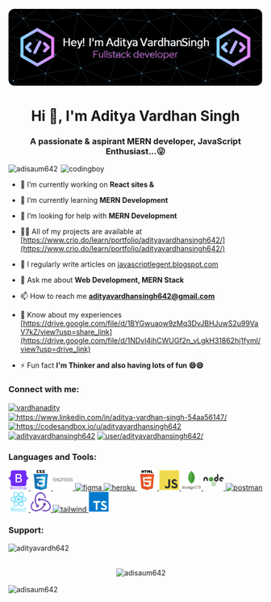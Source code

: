 ![Header](./github-header-image.png) 
<h1 align="center">Hi 👋, I'm Aditya Vardhan Singh</h1>
<h3 align="center">A passionate & aspirant MERN developer, JavaScript Enthusiast...😜</h3>
<img align="right" alt="codingboy" width="400" src="https://user-images.githubusercontent.com/74038190/235224431-e8c8c12e-6826-47f1-89fb-2ddad83b3abf.gif"
<p align="left"> <img src="https://komarev.com/ghpvc/?username=adisaum642&label=Profile%20views&color=0e75b6&style=flat" alt="adisaum642" /> </p>

- 🔭 I’m currently working on **React sites &**

- 🌱 I’m currently learning **MERN Development**

- 🤝 I’m looking for help with **MERN Development**

- 👨‍💻 All of my projects are available at [https://www.crio.do/learn/portfolio/adityavardhansingh642/](https://www.crio.do/learn/portfolio/adityavardhansingh642/)

- 📝 I regularly write articles on [javascriptlegent.blogspot.com](javascriptlegent.blogspot.com)

- 💬 Ask me about **Web Development, MERN Stack**

- 📫 How to reach me **adityavardhansingh642@gmail.com**

- 📄 Know about my experiences [https://drive.google.com/file/d/1BYGwuaow9zMq3DvJBHJuwS2u99VaV7kZ/view?usp=share_link](https://drive.google.com/file/d/1NDvl4ihCWUGf2n_vLgkH31862hj1fyml/view?usp=drive_link)

- ⚡ Fun fact **I'm Thinker and also having lots of fun 😄😄**

<h3 align="left">Connect with me:</h3>
<p align="left">
<a href="https://twitter.com/vardhanadity" target="blank"><img align="center" src="https://raw.githubusercontent.com/rahuldkjain/github-profile-readme-generator/master/src/images/icons/Social/twitter.svg" alt="vardhanadity" height="30" width="40" /></a>
<a href="https://linkedin.com/in/https://www.linkedin.com/in/aditya-vardhan-singh-54aa56147/" target="blank"><img align="center" src="https://raw.githubusercontent.com/rahuldkjain/github-profile-readme-generator/master/src/images/icons/Social/linked-in-alt.svg" alt="https://www.linkedin.com/in/aditya-vardhan-singh-54aa56147/" height="30" width="40" /></a>
<a href="https://codesandbox.com/adityavardhansingh642" target="blank"><img align="center" src="https://raw.githubusercontent.com/rahuldkjain/github-profile-readme-generator/master/src/images/icons/Social/codesandbox.svg" alt="https://codesandbox.io/u/adityavardhansingh642" height="30" width="40" /></a>
<a href="https://www.leetcode.com/adityavardhansingh642" target="blank"><img align="center" src="https://raw.githubusercontent.com/rahuldkjain/github-profile-readme-generator/master/src/images/icons/Social/leet-code.svg" alt="adityavardhansingh642" height="30" width="40" /></a>
<a href="https://auth.geeksforgeeks.org/user/user/adityavardhansingh642/" target="blank"><img align="center" src="https://raw.githubusercontent.com/rahuldkjain/github-profile-readme-generator/master/src/images/icons/Social/geeks-for-geeks.svg" alt="user/adityavardhansingh642/" height="30" width="40" /></a>
</p>

<h3 align="left">Languages and Tools:</h3>
<p align="left"> <a href="https://getbootstrap.com" target="_blank" rel="noreferrer"> <img src="https://raw.githubusercontent.com/devicons/devicon/master/icons/bootstrap/bootstrap-plain-wordmark.svg" alt="bootstrap" width="40" height="40"/> </a> <a href="https://www.w3schools.com/css/" target="_blank" rel="noreferrer"> <img src="https://raw.githubusercontent.com/devicons/devicon/master/icons/css3/css3-original-wordmark.svg" alt="css3" width="40" height="40"/> </a> <a href="https://expressjs.com" target="_blank" rel="noreferrer"> <img src="https://raw.githubusercontent.com/devicons/devicon/master/icons/express/express-original-wordmark.svg" alt="express" width="40" height="40"/> </a> <a href="https://www.figma.com/" target="_blank" rel="noreferrer"> <img src="https://www.vectorlogo.zone/logos/figma/figma-icon.svg" alt="figma" width="40" height="40"/> </a> <a href="https://heroku.com" target="_blank" rel="noreferrer"> <img src="https://www.vectorlogo.zone/logos/heroku/heroku-icon.svg" alt="heroku" width="40" height="40"/> </a> <a href="https://www.w3.org/html/" target="_blank" rel="noreferrer"> <img src="https://raw.githubusercontent.com/devicons/devicon/master/icons/html5/html5-original-wordmark.svg" alt="html5" width="40" height="40"/> </a> <a href="https://developer.mozilla.org/en-US/docs/Web/JavaScript" target="_blank" rel="noreferrer"> <img src="https://raw.githubusercontent.com/devicons/devicon/master/icons/javascript/javascript-original.svg" alt="javascript" width="40" height="40"/> </a> <a href="https://www.mongodb.com/" target="_blank" rel="noreferrer"> <img src="https://raw.githubusercontent.com/devicons/devicon/master/icons/mongodb/mongodb-original-wordmark.svg" alt="mongodb" width="40" height="40"/> </a> <a href="https://nodejs.org" target="_blank" rel="noreferrer"> <img src="https://raw.githubusercontent.com/devicons/devicon/master/icons/nodejs/nodejs-original-wordmark.svg" alt="nodejs" width="40" height="40"/> </a> <a href="https://postman.com" target="_blank" rel="noreferrer"> <img src="https://www.vectorlogo.zone/logos/getpostman/getpostman-icon.svg" alt="postman" width="40" height="40"/> </a> <a href="https://reactjs.org/" target="_blank" rel="noreferrer"> <img src="https://raw.githubusercontent.com/devicons/devicon/master/icons/react/react-original-wordmark.svg" alt="react" width="40" height="40"/> </a> <a href="https://redux.js.org" target="_blank" rel="noreferrer"> <img src="https://raw.githubusercontent.com/devicons/devicon/master/icons/redux/redux-original.svg" alt="redux" width="40" height="40"/> </a> <a href="https://tailwindcss.com/" target="_blank" rel="noreferrer"> <img src="https://www.vectorlogo.zone/logos/tailwindcss/tailwindcss-icon.svg" alt="tailwind" width="40" height="40"/> </a> <a href="https://www.typescriptlang.org/" target="_blank" rel="noreferrer"> <img src="https://raw.githubusercontent.com/devicons/devicon/master/icons/typescript/typescript-original.svg" alt="typescript" width="40" height="40"/> </a> </p>

<h3 align="left">Support:</h3>
<p><a href="https://www.buymeacoffee.com/adityavardh642"> <img align="left" src="https://cdn.buymeacoffee.com/buttons/v2/default-yellow.png"  height="50" width="210" alt="adityavardh642" /></a></p><br><br>

<p>&nbsp;<img align="center" src="https://github-readme-stats.vercel.app/api?username=adisaum642&show_icons=true&locale=en" alt="adisaum642" /></p>

<p><img align="center" src="https://github-readme-streak-stats.herokuapp.com/?user=adisaum642&" alt="adisaum642" /></p>
